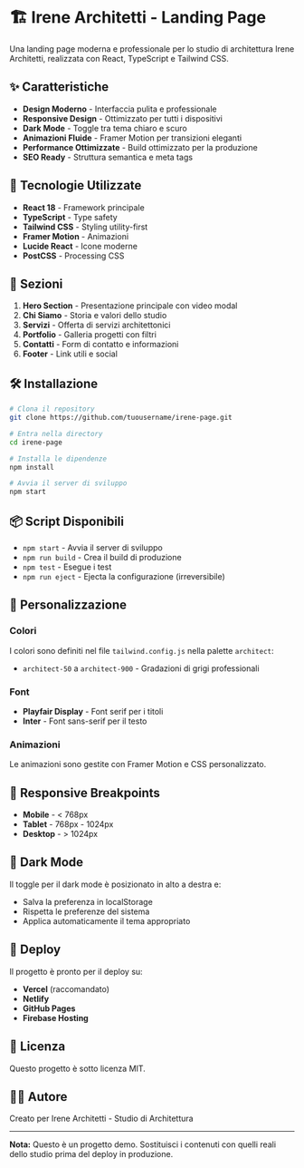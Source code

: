 # 🏗️ Irene Architetti - Landing Page

Una landing page moderna e professionale per lo studio di architettura Irene Architetti, realizzata con React, TypeScript e Tailwind CSS.

## ✨ Caratteristiche

- **Design Moderno** - Interfaccia pulita e professionale
- **Responsive Design** - Ottimizzato per tutti i dispositivi
- **Dark Mode** - Toggle tra tema chiaro e scuro
- **Animazioni Fluide** - Framer Motion per transizioni eleganti
- **Performance Ottimizzate** - Build ottimizzato per la produzione
- **SEO Ready** - Struttura semantica e meta tags

## 🚀 Tecnologie Utilizzate

- **React 18** - Framework principale
- **TypeScript** - Type safety
- **Tailwind CSS** - Styling utility-first
- **Framer Motion** - Animazioni
- **Lucide React** - Icone moderne
- **PostCSS** - Processing CSS

## 📱 Sezioni

1. **Hero Section** - Presentazione principale con video modal
2. **Chi Siamo** - Storia e valori dello studio
3. **Servizi** - Offerta di servizi architettonici
4. **Portfolio** - Galleria progetti con filtri
5. **Contatti** - Form di contatto e informazioni
6. **Footer** - Link utili e social

## 🛠️ Installazione

```bash
# Clona il repository
git clone https://github.com/tuousername/irene-page.git

# Entra nella directory
cd irene-page

# Installa le dipendenze
npm install

# Avvia il server di sviluppo
npm start
```

## 📦 Script Disponibili

- `npm start` - Avvia il server di sviluppo
- `npm run build` - Crea il build di produzione
- `npm test` - Esegue i test
- `npm run eject` - Ejecta la configurazione (irreversibile)

## 🎨 Personalizzazione

### Colori
I colori sono definiti nel file `tailwind.config.js` nella palette `architect`:
- `architect-50` a `architect-900` - Gradazioni di grigi professionali

### Font
- **Playfair Display** - Font serif per i titoli
- **Inter** - Font sans-serif per il testo

### Animazioni
Le animazioni sono gestite con Framer Motion e CSS personalizzato.

## 📱 Responsive Breakpoints

- **Mobile** - < 768px
- **Tablet** - 768px - 1024px
- **Desktop** - > 1024px

## 🌙 Dark Mode

Il toggle per il dark mode è posizionato in alto a destra e:
- Salva la preferenza in localStorage
- Rispetta le preferenze del sistema
- Applica automaticamente il tema appropriato

## 🚀 Deploy

Il progetto è pronto per il deploy su:
- **Vercel** (raccomandato)
- **Netlify**
- **GitHub Pages**
- **Firebase Hosting**

## 📄 Licenza

Questo progetto è sotto licenza MIT.

## 👨‍💻 Autore

Creato per Irene Architetti - Studio di Architettura

---

**Nota:** Questo è un progetto demo. Sostituisci i contenuti con quelli reali dello studio prima del deploy in produzione.

